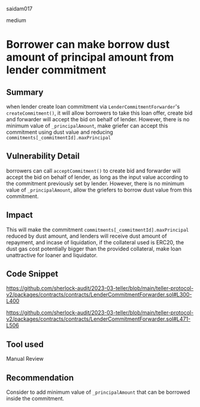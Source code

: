 saidam017

medium

# Borrower can make borrow dust amount of principal amount from lender commitment

## Summary

when lender create loan commitment via `LenderCommitmentForwarder`'s `createCommitment()`, it will allow borrowers to take this loan offer, create bid and forwarder will accept the bid on behalf of lender. However, there is no minimum value of `_principalAmount`, make griefer can accept this commitment using dust value and reducing `commitments[_commitmentId].maxPrincipal`

## Vulnerability Detail

borrowers can call `acceptCommitment()` to create bid and forwarder will accept the bid on behalf of lender, as long as the input value according to the commitment previously set by lender. However, there is no minimum value of `_principalAmount`, allow the griefers to borrow dust value from this commitment.

## Impact

This will make the commitment `commitments[_commitmentId].maxPrincipal` reduced by dust amount, and lenders will receive dust amount of repayment, and incase of liquidation, if the collateral used is ERC20, the dust gas cost potentially bigger than the provided collateral, make loan unattractive for loaner and liquidator.

## Code Snippet

https://github.com/sherlock-audit/2023-03-teller/blob/main/teller-protocol-v2/packages/contracts/contracts/LenderCommitmentForwarder.sol#L300-L400

https://github.com/sherlock-audit/2023-03-teller/blob/main/teller-protocol-v2/packages/contracts/contracts/LenderCommitmentForwarder.sol#L471-L506

## Tool used

Manual Review

## Recommendation

Consider to add minimum value of `_principalAmount` that can be borrowed inside the commitment.
